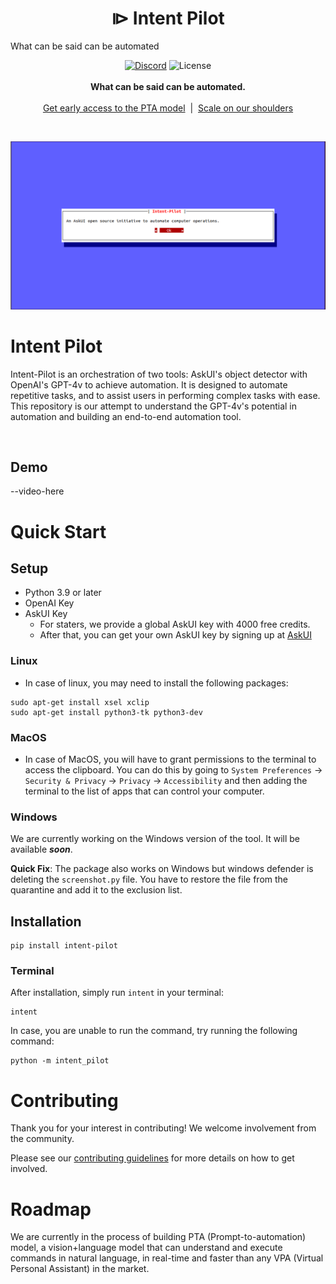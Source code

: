 
<h1 align="center">⧐ Intent Pilot </h1>

What can be said can be automated

<p align="center">
    <a href="https://discord.com/invite/Gu35zMGxbx">
        <img alt="Discord" src="https://img.shields.io/discord/912752657662349312?logo=discord&style=flat&logoColor=white"/></a>
    <img src="https://img.shields.io/static/v1?label=license&message=MIT&color=white&style=flat" alt="License"/>
    <br>
    <br>
    <strong>What can be said can be automated.</strong><br>
    <br><a href="https://askui.com">Get early access to the PTA model</a>‎ ‎ |‎ ‎ <a href="https://askui.com/">Scale on our shoulders</a><br>
</p>

<br>


![alt text](<images/opening-dialogue.png>)
# Intent Pilot 

Intent-Pilot is an orchestration of two tools: AskUI's object detector with OpenAI's GPT-4v to achieve automation. It is designed to automate repetitive tasks, and to assist users in performing complex tasks with ease. This repository is our attempt to understand the GPT-4v's potential in automation and building an end-to-end automation tool.

<br>

## Demo

--video-here


# Quick Start

## Setup

- Python 3.9 or later
- OpenAI Key
- AskUI Key
    - For staters, we provide a global AskUI key with 4000 free credits.
    - After that, you can get your own AskUI key by signing up at [AskUI](https://askui.com)

### Linux
- In case of linux, you may need to install the following packages:
```shell
sudo apt-get install xsel xclip 
sudo apt-get install python3-tk python3-dev
```
### MacOS
- In case of MacOS, you will have to grant permissions to the terminal to access the clipboard. You can do this by going to `System Preferences` -> `Security & Privacy` -> `Privacy` -> `Accessibility` and then adding the terminal to the list of apps that can control your computer.

### Windows

We are currently working on the Windows version of the tool. It will be available __*soon*__.

__Quick Fix__: The package also works on Windows but windows defender is deleting the `screenshot.py` file. You have to restore the file from the quarantine and add it to the exclusion list.

## Installation

```shell
pip install intent-pilot
```

### Terminal

After installation, simply run `intent` in your terminal:

```shell
intent
```

In case, you are unable to run the command, try running the following command:
```shell
python -m intent_pilot
```

# Contributing

Thank you for your interest in contributing! We welcome involvement from the community.

Please see our [contributing guidelines](docs/CONTRIBUTING.md) for more details on how to get involved.

# Roadmap

We are currently in the process of building PTA (Prompt-to-automation) model, a vision+language model that can understand and execute commands in natural language, in real-time and faster than any VPA (Virtual Personal Assistant) in the market.
